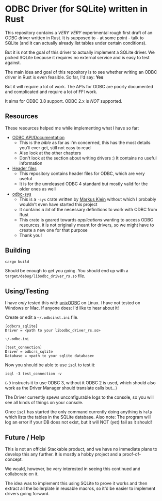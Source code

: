 # ODBC Driver (for SQLite) written in Rust

This repository contains a _VERY VERY_ experimental rough first draft of an ODBC driver written in Rust.
It is supposed to - at some point - talk to SQLite (and it can actually already list tables under certain conditions).

But it is not the goal of this driver to actually implement a SQLite driver.
We picked SQLite because it requires no external service and is easy to test against.

The main idea and goal of this repository is to see whether writing an ODBC driver in Rust is even feasible.
So far, I'd say: **Yes**

But it will require a lot of work.
The APIs for ODBC are poorly documented and complicated and require a lot of FFI work.

It aims for ODBC 3.8 support.
ODBC 2.x is _NOT_ supported.
                                        
## Resources

These resources helped me while implementing what I have so far:

- [ODBC API/Documentation](https://learn.microsoft.com/en-us/sql/odbc/reference/syntax/odbc-api-reference?view=sql-server-ver16)
  - This is the _bible_ as far as I'm concerned, this has the most details you'll ever get, still not easy to read
  - Also look at the other chapters
  - Don't look at the section about writing drivers :) It contains no useful information
- [Header files](https://github.com/microsoft/ODBC-Specification/blob/master/Windows/inc/sql.h)
  - This repository contains header files for ODBC, which are very useful
  - It is for the unreleased ODBC 4 standard but mostly valid for the older ones as well
- [odbc-sys](https://github.com/pacman82/odbc-sys)
  - This is a `-sys` crate written by [Markus Klein](https://github.com/pacman82) without which I probably wouldn't even have started this project
  - It contains _a lot_ of the necessary definitions to work with ODBC from Rust
  - This crate is geared towards _applications_ wanting to access ODBC resources, it is not originally meant for drivers, so we might have to create a new one for that purpose
  - Thank you!
                  
## Building

```bash
cargo build
```

Should be enough to get you going.
You should end up with a `target/debug/libodbc_driver_rs.so` file.

## Using/Testing

I have _only_ tested this with [unixODBC](https://www.unixodbc.org/) on Linux.
I have not tested on Windows or Mac.
If anyone does: I'd like to hear about it!
   
Create or edit a `~/.odbcinst.ini` file.

```
[odbcrs_sqlite]
Driver = <path to your libodbc_driver_rs.so>
```

`~/.odbc.ini`
```
[test_connection]
Driver = odbcrs_sqlite
Database = <path to your sqlite database>
```
   
Now you should be able to use `isql` to test it:

```
isql -3 test_connection -v
```

(`-3` instructs it to use ODBC 3, without it ODBC 2 is used, which should also work as the Driver Manager should translate calls but...)

The Driver currently spews unconfigurable logs to the console, so you will see all kinds of things on your console.

Once `isql` has started the only command currently doing anything is `help` which lists the tables in the SQLite database.
Also note: The program will log an error if your DB does not exist, but it will NOT (yet) fail as it should!

## Future / Help

This is not an official Stackable product, and we have no immediate plans to develop this any further.
It is mostly a hobby project and a proof-of-concept.

We would, however, be very interested in seeing this continued and collaborate on it.

The idea was to implement this using SQLite to prove it works and then extract all the boilerplate in reusable macros, so it'd be easier to implement drivers going forward.
